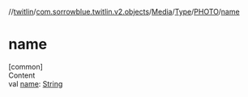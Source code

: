 //[twitlin](../../../../index.md)/[com.sorrowblue.twitlin.v2.objects](../../../index.md)/[Media](../../index.md)/[Type](../index.md)/[PHOTO](index.md)/[name](name.md)



# name  
[common]  
Content  
val [name](name.md): [String](https://kotlinlang.org/api/latest/jvm/stdlib/kotlin/-string/index.html)  



